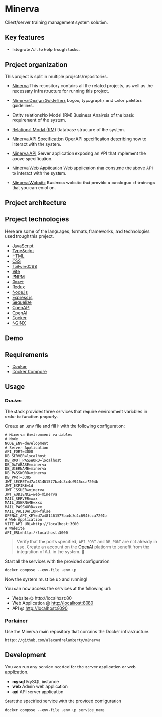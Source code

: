 # Minerva

Client/server training management system solution.

## Key features

- Integrate A.I. to help trough tasks.

## Project organization

This project is split in multiple projects/repositories.

- [Minerva](https://github.com/alexandrelamberty/minerva)
This repository contains all the related projects, as well as the necessary infrastructure for running this project.

- [Minerva Design Guidelines](https://github.com/alexandrelamberty/minerva-design-guidelines)
Logos, typography and color palettes guidelines.

- [Entity relationship Model (RM)](https://github.com/alexandrelamberty/minerva-erm)
Business Analysis of the basic requirement of the system.

- [Relational Modal (RM)](https://github.com/alexandrelamberty/minerva-rm)
Database structure of the system.

- [Minerva API Specification](https://github.com/alexandrelamberty/minerva-erm)
OpenAPI specification describing how to interact with the system.

- [Minerva API](https://github.com/alexandrelamberty/minerva-api)
Server application exposing an API that implement the above specification.

- [Minerva Web Application](https://github.com/alexandrelamberty/minerva-web-app)
Web application that consume the above API to interact with the system.

- [Minerva Website](https://github.com/alexandrelamberty/minerva-website)
Business website that provide a catalogue of trainings that you can enrol on.

## Project architecture

## Project technologies

Here are some of the languages, formats, frameworks, and technologies used trough this project.

- [JavaScript]()
- [TypeScript]()
- [HTML]()
- [CSS]()
- [TailwindCSS]()
- [Vite]()
- [PNPM]()
- [React]()
- [Redux]()
- [Node.js]()
- [Express.js]()
- [Sequelize]()
- [OpenAPI]()
- [OpenAI]()
- [Docker]()
- [NGINX]()

## Demo

## Requirements

- [Docker](https://docs.docker.com/get-started/overview/)
- [Docker Compose](https://docs.docker.com/compose/)

## Usage

### Docker

The stack provides three services that require environment variables in order to function properly.

Create an .env file and fill it with the following configuration:

```properties
# Minerva Environment variables
# Node
NODE_ENV=development
# Server Application
API_PORT=3000
DB_SERVER=localhost
DB_ROOT_PASSWORD=localhost
DB_DATABASE=minerva
DB_USERNAME=minerva
DB_PASSWORD=minerva
DB_PORT=3306
JWT_SECRET=d7a481461577ba4c3c4c6946cca7204b
JWT_EXPIRE=1d
JWT_ISSUER=minerva
JWT_AUDIENCE=web-minerva
MAIL_SERVER=xxx
MAIL_USERNAME=xxx
MAIL_PASSWORD=xxx
MAIL_VALIDATION=false
OPENAI_API_KEY=d7a481461577ba4c3c4c6946cca7204b
# Web Application
VITE_API_URL=http://localhost:3000
# Website
API_URL=http://localhost:3000
```

> Verify that the ports specified, `API_PORT` and `DB_PORT` are not already in use.
> Create an account on the [OpenAI](https://platform.openai.com/) platform to benefit from the integration of A.I. in the system. :rofl:

Start all the services with the provided configuration

```shell
docker compose --env-file .env up 
```

Now the system must be up and running!

You can now access the services at the following url:

- Website @ [http://localhost:80](http://localhost:80)
- Web Application @ [http://localhost:8080](http://localhost:8080)
- API @ [http://localhost:8090](http://localhost:8090)

### Portainer

Use the Minerva main repository that contains the Docker infrastructure.

```shell
https://github.com/alexandrelamberty/minerva
```

## Development

You can run any service needed for the server application or web application.

- **mysql** MySQL instance
- **web**  Admin web application
- **api** API server application

Start the specified service with the provided configuration

```shell
docker compose --env-file .env up service_name
```

